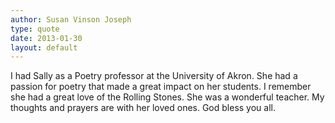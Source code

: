 ```yaml
---
author: Susan Vinson Joseph
type: quote
date: 2013-01-30
layout: default
---
```

I had Sally as a Poetry professor at the University of Akron. She had a passion for poetry that made a great impact on her students. I remember she had a great love of the Rolling Stones. She was a wonderful teacher. My thoughts and prayers are with her loved ones. God bless you all.
